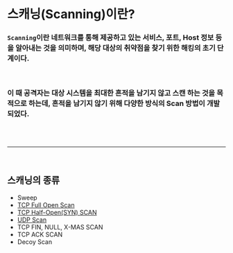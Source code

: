 # **스캐닝(Scanning)이란?**

### `Scanning`이란 네트워크를 통해 제공하고 있는 서비스, 포트, Host 정보 등을 알아내는 것을 의미하며, 해당 대상의 취약점을 찾기 위한 해킹의 **초기 단계**이다.

<br>

###  이 때 공격자는 대상 시스템을 최대한 흔적을 남기지 않고 스캔 하는 것을 목적으로 하는데, 흔적을 남기지 않기 위해 다양한 방식의 Scan 방법이 개발 되었다.

<br>
<br>

- - -

<br>

## **스캐닝의 종류**

+ Sweep
+ [TCP Full Open Scan](TCP%20Full%20Open%20Scan.md)
+ [TCP Half-Open(SYN) SCAN](./TCP%20Half%20Open%20Scan.md)
+ [UDP Scan](UDP%20Scan.md)
+ TCP FIN, NULL, X-MAS SCAN
+ TCP ACK SCAN
+ Decoy Scan